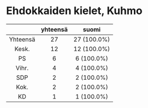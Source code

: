 # Ehdokkaiden kielet, Kuhmo

| |yhteensä|suomi|
|:---:|:---:|:---:|
|Yhteensä|27|27 (100.0%)|
|Kesk.|12|12 (100.0%)|
|PS|6|6 (100.0%)|
|Vihr.|4|4 (100.0%)|
|SDP|2|2 (100.0%)|
|Kok.|2|2 (100.0%)|
|KD|1|1 (100.0%)|

